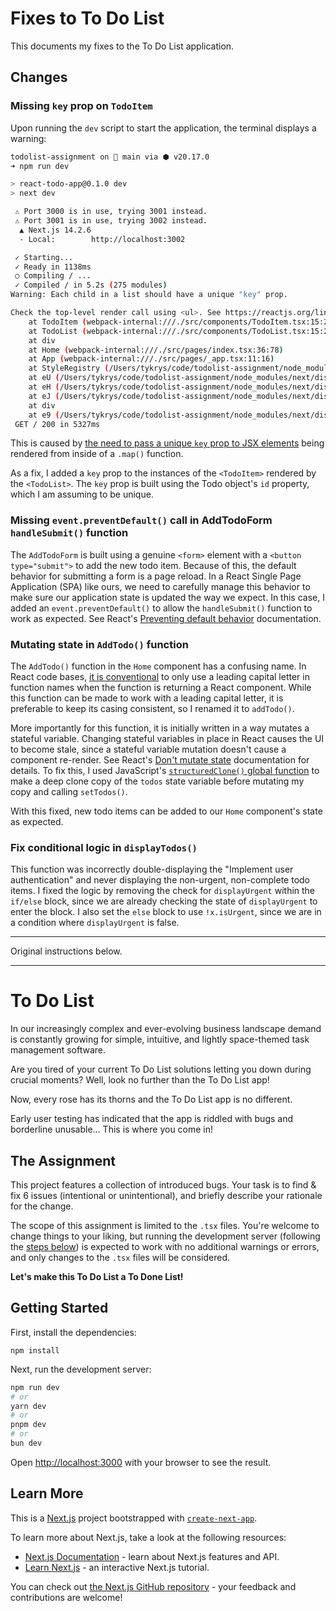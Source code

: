 # Fixes to To Do List

This documents my fixes to the To Do List application.

## Changes

### Missing `key` prop on `TodoItem`

Upon running the `dev` script to start the application, the terminal displays a warning:

```sh
todolist-assignment on  main via ⬢ v20.17.0
➜ npm run dev

> react-todo-app@0.1.0 dev
> next dev

 ⚠ Port 3000 is in use, trying 3001 instead.
 ⚠ Port 3001 is in use, trying 3002 instead.
  ▲ Next.js 14.2.6
  - Local:        http://localhost:3002

 ✓ Starting...
 ✓ Ready in 1138ms
 ○ Compiling / ...
 ✓ Compiled / in 5.2s (275 modules)
Warning: Each child in a list should have a unique "key" prop.

Check the top-level render call using <ul>. See https://reactjs.org/link/warning-keys for more information.
    at TodoItem (webpack-internal:///./src/components/TodoItem.tsx:15:25)
    at TodoList (webpack-internal:///./src/components/TodoList.tsx:15:25)
    at div
    at Home (webpack-internal:///./src/pages/index.tsx:36:78)
    at App (webpack-internal:///./src/pages/_app.tsx:11:16)
    at StyleRegistry (/Users/tykrys/code/todolist-assignment/node_modules/styled-jsx/dist/index/index.js:449:36)
    at eU (/Users/tykrys/code/todolist-assignment/node_modules/next/dist/compiled/next-server/pages.runtime.dev.js:8:20468)
    at eH (/Users/tykrys/code/todolist-assignment/node_modules/next/dist/compiled/next-server/pages.runtime.dev.js:17:1765)
    at eJ (/Users/tykrys/code/todolist-assignment/node_modules/next/dist/compiled/next-server/pages.runtime.dev.js:17:3068)
    at div
    at e9 (/Users/tykrys/code/todolist-assignment/node_modules/next/dist/compiled/next-server/pages.runtime.dev.js:26:761)
 GET / 200 in 5327ms
```

This is caused by [the need to pass a unique `key` prop to JSX elements](https://react.dev/learn/rendering-lists#keeping-list-items-in-order-with-key) being rendered from inside of a `.map()` function.

As a fix, I added a `key` prop to the instances of the `<TodoItem>` rendered by the `<TodoList>`. The `key` prop is built using the Todo object's `id` property, which I am assuming to be unique.

### Missing `event.preventDefault()` call in AddTodoForm `handleSubmit()` function

The `AddTodoForm` is built using a genuine `<form>` element with a `<button type="submit">` to add the new todo item. Because of this, the default behavior for submitting a form is a page reload. In a React Single Page Application (SPA) like ours, we need to carefully manage this behavior to make sure our application state is updated the way we expect. In this case, I added an `event.preventDefault()` to allow the `handleSubmit()` function to work as expected. See React's [Preventing default behavior](https://react.dev/learn/responding-to-events#preventing-default-behavior) documentation.

### Mutating state in `AddTodo()` function

The `AddTodo()` function in the `Home` component has a confusing name. In React code bases, [it is conventional](https://letsreact.org/capitalizing-reactjs-component-names/) to only use a leading capital letter in function names when the function is returning a React component. While this function can be made to work with a leading capital letter, it is preferable to keep its casing consistent, so I renamed it to `addTodo()`.

More importantly for this function, it is initially written in a way mutates a stateful variable. Changing stateful variables in place in React causes the UI to become stale, since a stateful variable mutation doesn't cause a component re-render. See React's [Don't mutate state](https://letsreact.org/capitalizing-reactjs-component-names/) documentation for details. To fix this, I used JavaScript's [`structuredClone()` global function](https://developer.mozilla.org/en-US/docs/Web/API/structuredClone) to make a deep clone copy of the `todos` state variable before mutating my copy and calling `setTodos()`.

With this fixed, new todo items can be added to our `Home` component's state as expected.

### Fix conditional logic in `displayTodos()`

This function was incorrectly double-displaying the "Implement user authentication" and never displaying the non-urgent, non-complete todo items. I fixed the logic by removing the check for `displayUrgent` within the `if/else` block, since we are already checking the state of `displayUrgent` to enter the block. I also set the `else` block to use `!x.isUrgent`, since we are in a condition where `displayUrgent` is false.

---

Original instructions below.

---

# To Do List

In our increasingly complex and ever-evolving business landscape demand is constantly growing for simple, intuitive, and lightly space-themed task management software.

Are you tired of your current To Do List solutions letting you down during crucial moments? Well, look no further than the To Do List app!

Now, every rose has its thorns and the To Do List app is no different.

Early user testing has indicated that the app is riddled with bugs and borderline unusable... This is where you come in!

## The Assignment

This project features a collection of introduced bugs. Your task is to find & fix 6 issues (intentional or unintentional), and briefly describe your rationale for the change.

The scope of this assignment is limited to the `.tsx` files. You're welcome to change things to your liking, but running the development server (following the [steps below](#getting-started)) is expected to work with no additional warnings or errors, and only changes to the `.tsx` files will be considered.

**Let's make this To Do List a To Done List!**

## Getting Started

First, install the dependencies:

`npm install`

Next, run the development server:

```bash
npm run dev
# or
yarn dev
# or
pnpm dev
# or
bun dev
```

Open [http://localhost:3000](http://localhost:3000) with your browser to see the result.

## Learn More

This is a [Next.js](https://nextjs.org/) project bootstrapped with [`create-next-app`](https://github.com/vercel/next.js/tree/canary/packages/create-next-app).

To learn more about Next.js, take a look at the following resources:

- [Next.js Documentation](https://nextjs.org/docs) - learn about Next.js features and API.
- [Learn Next.js](https://nextjs.org/learn) - an interactive Next.js tutorial.

You can check out [the Next.js GitHub repository](https://github.com/vercel/next.js/) - your feedback and contributions are welcome!
